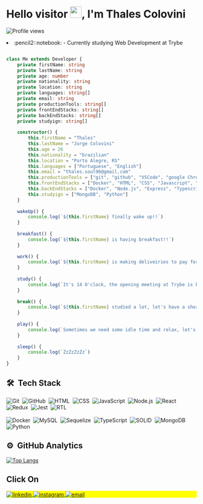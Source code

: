 <h1 align="left">Hello visitor <img src="https://raw.githubusercontent.com/kaueMarques/kaueMarques/master/hi.gif" height="30px">, I'm Thales Colovini</h1>
<p align="left"> <img src="https://komarev.com/ghpvc/?username=ThalesJC&color=yellow" alt="Profile views" /> </p>

<li>:pencil2::notebook: - Currently studying Web Development at Trybe</li>

```Typescript

class Me extends Developer {
    private firstName: string
    private lastName: string
    private age: number
    private nationality: string
    private location: string
    private languages: string[]
    private email: string
    private productionTools: string[]
    private frontEndStacks: string[]
    private backEndStacks: string[]
    private studyign: string[]
    
    constructor() {
        this.firstName = "Thales"
        this.lastName = "Jorge Colovini"
        this.age = 26
        this.nationality = "brazilian"
        this.location = "Porto Alegre, RS"
        this.languages = ["Portuguese", "English"]
        this.email = "thales.soul96@gmail.com"
        this.productionTools = ["git", "github", "VSCode", "google Chrome", "Insomnia", "workbench"]
        this.frontEndStacks = ["Docker", "HTML", "CSS", "Javascript", "React.js", "Redux", "Jest", "React testing library"]
        this.backEndStacks = ["Docker", "Node.js", "Express", "Typescript", "MySQL", "Sequelize", "S.O.L.I.D"]
        this.studyign = ["MongoDB", "Python"]
    }
    
    wakeUp() {
        console.log(`${this.firstName} finally wake up!!`)
    }
    
    breakfast() {
        console.log(`${this.firstName} is having breakfast!!`)
    }
    
    work() {
        console.log(`${this.firstName} is making deliveiries to pay for the studies!!`)
    }
    
    study() {
        console.log(`It's 14 O'clock, the opening meeting at Trybe is begin, (focus mode on)!!`)
    }
    
    break() {
        console.log(`${this.firstName} studied a lot, let's have a short break!!!`)
    }
    
    play() {
        console.log(`Sometimes we need some idle time and relax, let's play a video game!`)
    }
    
    sleep() {
        console.log(`ZzZzZzZz`)
    }
}

```

## 🛠 &nbsp;Tech Stack

![Git](https://img.shields.io/badge/-Git-05122A?style=flat&logo=git)&nbsp;
![GitHub](https://img.shields.io/badge/-GitHub-05122A?style=flat&logo=github)&nbsp;
![HTML](https://img.shields.io/badge/-HTML-05122A?style=flat&logo=HTML5)&nbsp;
![CSS](https://img.shields.io/badge/-CSS-05122A?style=flat&logo=CSS3&logoColor=1572B6)&nbsp;
![JavaScript](https://img.shields.io/badge/-JavaScript-05122A?style=flat&logo=javascript)&nbsp;
![Node.js](https://img.shields.io/badge/-Node.js-05122A?style=flat&logo=node.js)&nbsp;
![React](https://img.shields.io/badge/-React-05122A?style=flat&logo=react)&nbsp;
![Redux](https://img.shields.io/badge/-Redux-05122A?style=flat&logo=redux)&nbsp;
![Jest](https://img.shields.io/badge/-jest-05122A?style=flat&logo=jest)&nbsp;
![RTL](https://img.shields.io/badge/-RTL(React%20Testing%20Library)-05122A?style=flat&logo=testing-library)&nbsp; <br><br>
![Docker](https://img.shields.io/badge/-Docker-05122A?style=flat&logo=docker)&nbsp;
![MySQL](https://img.shields.io/badge/-MySQL-05122A?style=flat&logo=mysql)&nbsp;
![Sequelize](https://img.shields.io/badge/-Sequelize-05122A?style=flat&logo=sequelize)&nbsp;
![TypeScript](https://img.shields.io/badge/-TypeScript-05122A?style=flat&logo=typescript)&nbsp;
![SOLID](https://img.shields.io/badge/-S.O.L.I.D-05122A?style=flat&logo=solid)&nbsp;
![MongoDB](https://img.shields.io/badge/-MongoDB-05122A?style=flat&logo=mongodb)&nbsp;
![Python](https://img.shields.io/badge/-Python-05122A?style=flat&logo=python)&nbsp;



## ⚙️ &nbsp;GitHub Analytics
[![Top Langs](https://github-readme-stats.vercel.app/api/top-langs/?username=ThalesJC)](https://github.com/anuraghazra/github-readme-stats)

## Click On
<p align="left" style="background:yellow">
<a href="https://www.linkedin.com/in/thalesjcolovini/" target="_blank">
  <img align="center" src="https://img.shields.io/badge/-MyLinkedIn-05122A?style=flat&logo=linkedin" alt="linkedin"/>
</a>
<a href="https://www.instagram.com/thales_clvn/" target="_blank">
 <img align="center" src="https://img.shields.io/badge/-MyInstagram-05122A?style=flat&logo=instagram" alt="instagram"/>
</a>
<a href="https://github.com/ThalesJC" target="_blank">
 <img align="center" src="https://img.shields.io/badge/-thales.soul96@gmail.com-05122A?style=flat&logo=gmail" alt="email"/>
</a>
</p>
